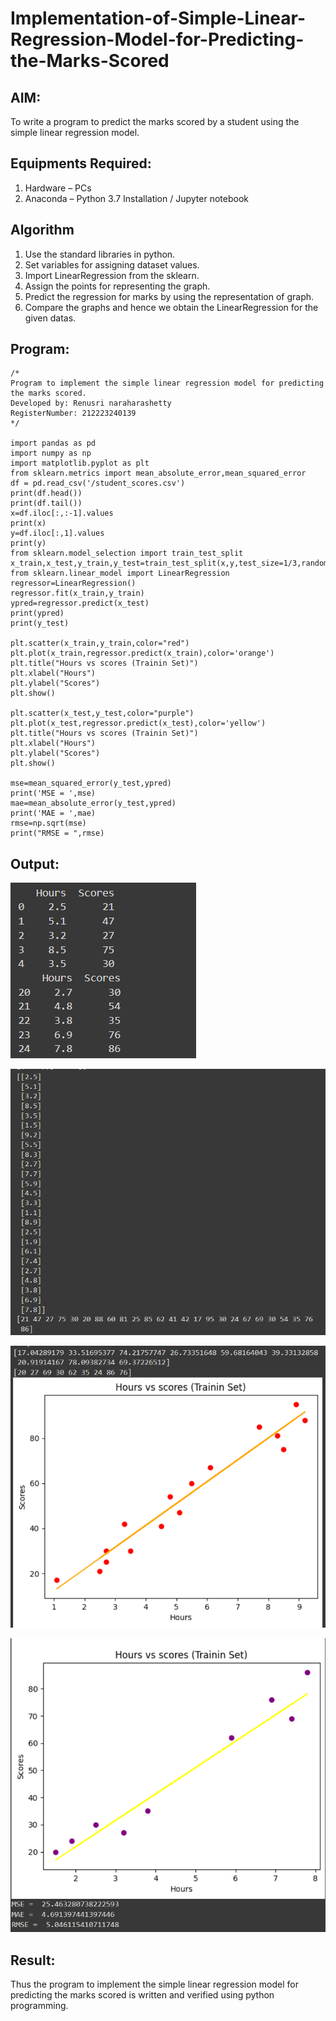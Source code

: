 # Implementation-of-Simple-Linear-Regression-Model-for-Predicting-the-Marks-Scored

## AIM:
To write a program to predict the marks scored by a student using the simple linear regression model.

## Equipments Required:
1. Hardware – PCs
2. Anaconda – Python 3.7 Installation / Jupyter notebook

## Algorithm
1. Use the standard libraries in python.
2. Set variables for assigning dataset values.
3. Import LinearRegression from the sklearn.
4. Assign the points for representing the graph.
5. Predict the regression for marks by using the representation of graph.
6. Compare the graphs and hence we obtain the LinearRegression for the given datas.

## Program:
```
/*
Program to implement the simple linear regression model for predicting the marks scored.
Developed by: Renusri naraharashetty
RegisterNumber: 212223240139
*/

import pandas as pd
import numpy as np
import matplotlib.pyplot as plt
from sklearn.metrics import mean_absolute_error,mean_squared_error
df = pd.read_csv('/student_scores.csv')
print(df.head())
print(df.tail())
x=df.iloc[:,:-1].values
print(x)
y=df.iloc[:,1].values
print(y)
from sklearn.model_selection import train_test_split
x_train,x_test,y_train,y_test=train_test_split(x,y,test_size=1/3,random_state=0)
from sklearn.linear_model import LinearRegression
regressor=LinearRegression()
regressor.fit(x_train,y_train)
ypred=regressor.predict(x_test)
print(ypred)
print(y_test)

plt.scatter(x_train,y_train,color="red")
plt.plot(x_train,regressor.predict(x_train),color='orange')
plt.title("Hours vs scores (Trainin Set)")
plt.xlabel("Hours")
plt.ylabel("Scores")
plt.show()

plt.scatter(x_test,y_test,color="purple")
plt.plot(x_test,regressor.predict(x_test),color='yellow')
plt.title("Hours vs scores (Trainin Set)")
plt.xlabel("Hours")
plt.ylabel("Scores")
plt.show()

mse=mean_squared_error(y_test,ypred)
print('MSE = ',mse)
mae=mean_absolute_error(y_test,ypred)
print('MAE = ',mae)
rmse=np.sqrt(mse)
print("RMSE = ",rmse)

```

## Output:
![alt text](ss1.png)

![alt text](ss2.png)

![alt text](ss3.png)

![alt text](ss4.png)

## Result:
Thus the program to implement the simple linear regression model for predicting the marks scored is written and verified using python programming.
